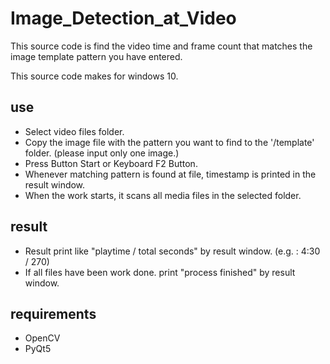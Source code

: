 # Image_Detection_at_Video
This source code is find the video time and frame count that matches the image template pattern you have entered.

This source code makes for windows 10.

## use
* Select video files folder.
* Copy the image file with the pattern you want to find to the '/template' folder. (please input only one image.)
* Press Button Start or Keyboard F2 Button.
* Whenever matching pattern is found at file, timestamp is printed in the result window.
* When the work starts, it scans all media files in the selected folder.

## result
* Result print like "playtime / total seconds" by result window. (e.g. : 4:30 / 270)
* If all files have been work done. print "process finished" by result window.

## requirements
* OpenCV
* PyQt5
